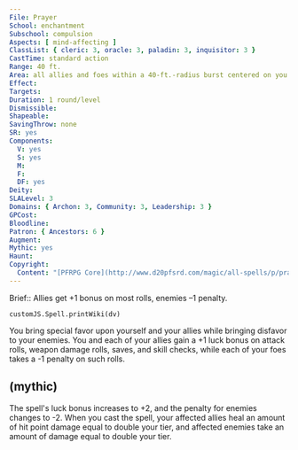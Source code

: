 ```yaml
---
File: Prayer
School: enchantment
Subschool: compulsion
Aspects: [ mind-affecting ]
ClassList: { cleric: 3, oracle: 3, paladin: 3, inquisitor: 3 }
CastTime: standard action
Range: 40 ft.
Area: all allies and foes within a 40-ft.-radius burst centered on you
Effect: 
Targets: 
Duration: 1 round/level
Dismissible: 
Shapeable: 
SavingThrow: none
SR: yes
Components:
  V: yes
  S: yes
  M: 
  F: 
  DF: yes
Deity: 
SLALevel: 3
Domains: { Archon: 3, Community: 3, Leadership: 3 }
GPCost: 
Bloodline: 
Patron: { Ancestors: 6 }
Augment: 
Mythic: yes
Haunt: 
Copyright:
  Content: "[PFRPG Core](http://www.d20pfsrd.com/magic/all-spells/p/prayer)"
---
```

Brief:: Allies get +1 bonus on most rolls, enemies –1 penalty.

```dataviewjs
customJS.Spell.printWiki(dv)
```

You bring special favor upon yourself and your allies while bringing disfavor to your enemies. You and each of your allies gain a +1 luck bonus on attack rolls, weapon damage rolls, saves, and skill checks, while each of your foes takes a -1 penalty on such rolls.


## (mythic)

The spell's luck bonus increases to +2, and the penalty for enemies changes to -2. When you cast the spell, your affected allies heal an amount of hit point damage equal to double your tier, and affected enemies take an amount of damage equal to double your tier.
